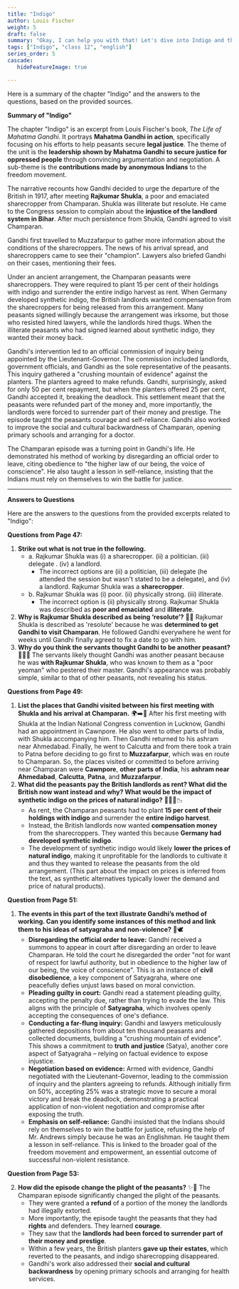 ```yaml
---
title: "Indigo"
author: Louis Fischer
weight: 5
draft: false
summary: "Okay, I can help you with that! Let's dive into Indigo and the questions related to it ..."
tags: ["Indigo", "class 12", "english"]
series_order: 5
cascade:
   hideFeatureImage: true

---
```


Here is a summary of the chapter "Indigo" and the answers to the questions, based on the provided sources.

**Summary of "Indigo"**

The chapter "Indigo" is an excerpt from Louis Fischer's book, *The Life of Mahatma Gandhi*. It portrays **Mahatma Gandhi in action**, specifically focusing on his efforts to help peasants secure **legal justice**. The theme of the unit is the **leadership shown by Mahatma Gandhi to secure justice for oppressed people** through convincing argumentation and negotiation. A sub-theme is the **contributions made by anonymous Indians** to the freedom movement.

The narrative recounts how Gandhi decided to urge the departure of the British in 1917, after meeting **Rajkumar Shukla**, a poor and emaciated sharecropper from Champaran. Shukla was illiterate but resolute. He came to the Congress session to complain about the **injustice of the landlord system in Bihar**. After much persistence from Shukla, Gandhi agreed to visit Champaran.

Gandhi first travelled to Muzzafarpur to gather more information about the conditions of the sharecroppers. The news of his arrival spread, and sharecroppers came to see their "champion". Lawyers also briefed Gandhi on their cases, mentioning their fees.

Under an ancient arrangement, the Champaran peasants were sharecroppers. They were required to plant 15 per cent of their holdings with indigo and surrender the entire indigo harvest as rent. When Germany developed synthetic indigo, the British landlords wanted compensation from the sharecroppers for being released from this arrangement. Many peasants signed willingly because the arrangement was irksome, but those who resisted hired lawyers, while the landlords hired thugs. When the illiterate peasants who had signed learned about synthetic indigo, they wanted their money back.

Gandhi's intervention led to an official commission of inquiry being appointed by the Lieutenant-Governor. The commission included landlords, government officials, and Gandhi as the sole representative of the peasants. This inquiry gathered a "crushing mountain of evidence" against the planters. The planters agreed to make refunds. Gandhi, surprisingly, asked for only 50 per cent repayment, but when the planters offered 25 per cent, Gandhi accepted it, breaking the deadlock. This settlement meant that the peasants were refunded part of the money and, more importantly, the landlords were forced to surrender part of their money and prestige. The episode taught the peasants courage and self-reliance. Gandhi also worked to improve the social and cultural backwardness of Champaran, opening primary schools and arranging for a doctor.

The Champaran episode was a turning point in Gandhi's life. He demonstrated his method of working by disregarding an official order to leave, citing obedience to "the higher law of our being, the voice of conscience". He also taught a lesson in self-reliance, insisting that the Indians must rely on themselves to win the battle for justice.

---

**Answers to Questions**

Here are the answers to the questions from the provided excerpts related to "Indigo":

**Questions from Page 47:**

1.  **Strike out what is not true in the following.**
    *   a. Rajkumar Shukla was (i) a sharecropper. (ii) a politician. (iii) delegate . (iv) a landlord.
        *   The incorrect options are (ii) a politician, (iii) delegate (he attended the session but wasn't stated to be a delegate), and (iv) a landlord. Rajkumar Shukla was a **sharecropper**.
    *   b. Rajkumar Shukla was (i) poor. (ii) physically strong. (iii) illiterate.
        *   The incorrect option is (ii) physically strong. Rajkumar Shukla was described as **poor and emaciated** and **illiterate**.
2.  **Why is Rajkumar Shukla described as being ‘resolute’?** 🤔💪
    Rajkumar Shukla is described as 'resolute' because he was **determined to get Gandhi to visit Champaran**. He followed Gandhi everywhere he went for weeks until Gandhi finally agreed to fix a date to go with him.
3.  **Why do you think the servants thought Gandhi to be another peasant?** 🌱👨‍🌾
    The servants likely thought Gandhi was another peasant because he was **with Rajkumar Shukla**, who was known to them as a "poor yeoman" who pestered their master. Gandhi's appearance was probably simple, similar to that of other peasants, not revealing his status.

**Questions from Page 49:**

1.  **List the places that Gandhi visited between his first meeting with Shukla and his arrival at Champaran.** 🌍➡️📍
    After his first meeting with Shukla at the Indian National Congress convention in Lucknow, Gandhi had an appointment in Cawnpore. He also went to other parts of India, with Shukla accompanying him. Then Gandhi returned to his ashram near Ahmedabad. Finally, he went to Calcutta and from there took a train to Patna before deciding to go first to **Muzzafarpur**, which was en route to Champaran. So, the places visited or committed to before arriving near Champaran were **Cawnpore**, **other parts of India**, his **ashram near Ahmedabad**, **Calcutta**, **Patna**, and **Muzzafarpur**.
2.  **What did the peasants pay the British landlords as rent? What did the British now want instead and why? What would be the impact of synthetic indigo on the prices of natural indigo?** 💸🔄🌿📉
    *   As rent, the Champaran peasants had to plant **15 per cent of their holdings with indigo** and surrender the **entire indigo harvest**.
    *   Instead, the British landlords now wanted **compensation money** from the sharecroppers. They wanted this because **Germany had developed synthetic indigo**.
    *   The development of synthetic indigo would likely **lower the prices of natural indigo**, making it unprofitable for the landlords to cultivate it and thus they wanted to release the peasants from the old arrangement. (This part about the impact on prices is inferred from the text, as synthetic alternatives typically lower the demand and price of natural products).

**Question from Page 51:**

1.  **The events in this part of the text illustrate Gandhi’s method of working. Can you identify some instances of this method and link them to his ideas of satyagraha and non-violence?** 🙏🕊️
    *   **Disregarding the official order to leave:** Gandhi received a summons to appear in court after disregarding an order to leave Champaran. He told the court he disregarded the order "not for want of respect for lawful authority, but in obedience to the higher law of our being, the voice of conscience". This is an instance of **civil disobedience**, a key component of Satyagraha, where one peacefully defies unjust laws based on moral conviction.
    *   **Pleading guilty in court:** Gandhi read a statement pleading guilty, accepting the penalty due, rather than trying to evade the law. This aligns with the principle of **Satyagraha**, which involves openly accepting the consequences of one's defiance.
    *   **Conducting a far-flung inquiry:** Gandhi and lawyers meticulously gathered depositions from about ten thousand peasants and collected documents, building a "crushing mountain of evidence". This shows a commitment to **truth and justice** (Satya), another core aspect of Satyagraha – relying on factual evidence to expose injustice.
    *   **Negotiation based on evidence:** Armed with evidence, Gandhi negotiated with the Lieutenant-Governor, leading to the commission of inquiry and the planters agreeing to refunds. Although initially firm on 50%, accepting 25% was a strategic move to secure a moral victory and break the deadlock, demonstrating a practical application of non-violent negotiation and compromise after exposing the truth.
    *   **Emphasis on self-reliance:** Gandhi insisted that the Indians should rely on themselves to win the battle for justice, refusing the help of Mr. Andrews simply because he was an Englishman. He taught them a lesson in self-reliance. This is linked to the broader goal of the freedom movement and empowerment, an essential outcome of successful non-violent resistance.

**Question from Page 53:**

2.  **How did the episode change the plight of the peasants?** ✨🙌
    The Champaran episode significantly changed the plight of the peasants.
    *   They were granted a **refund** of a portion of the money the landlords had illegally extorted.
    *   More importantly, the episode taught the peasants that they had **rights** and defenders. They learned **courage**.
    *   They saw that the **landlords had been forced to surrender part of their money and prestige**.
    *   Within a few years, the British planters **gave up their estates**, which reverted to the peasants, and indigo sharecropping disappeared.
    *   Gandhi's work also addressed their **social and cultural backwardness** by opening primary schools and arranging for health services.